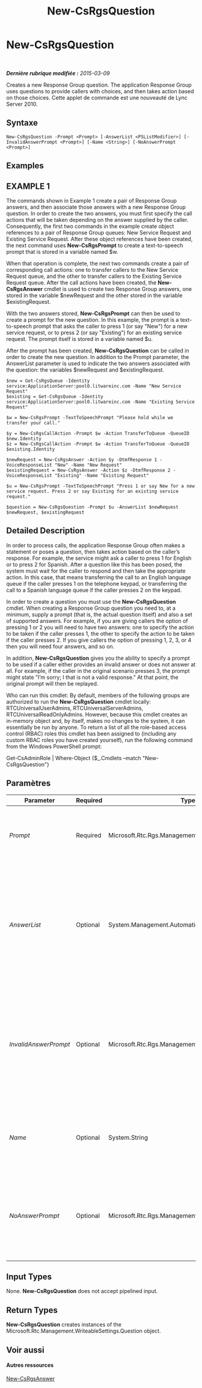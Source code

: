 ﻿---
title: New-CsRgsQuestion
TOCTitle: New-CsRgsQuestion
ms:assetid: 0ed9f3b4-cbc5-41ca-8547-2300b579b119
ms:mtpsurl: https://technet.microsoft.com/fr-fr/library/Gg398186(v=OCS.15)
ms:contentKeyID: 49296260
ms.date: 05/20/2016
mtps_version: v=OCS.15
ms.translationtype: HT
---

# New-CsRgsQuestion

 

_**Dernière rubrique modifiée :** 2015-03-09_

Creates a new Response Group question. The application Response Group uses questions to provide callers with choices, and then takes action based on those choices. Cette applet de commande est une nouveauté de Lync Server 2010.

## Syntaxe

    New-CsRgsQuestion -Prompt <Prompt> [-AnswerList <PSListModifier>] [-InvalidAnswerPrompt <Prompt>] [-Name <String>] [-NoAnswerPrompt <Prompt>]

## Examples

## EXAMPLE 1

The commands shown in Example 1 create a pair of Response Group answers, and then associate those answers with a new Response Group question. In order to create the two answers, you must first specify the call actions that will be taken depending on the answer supplied by the caller. Consequently, the first two commands in the example create object references to a pair of Response Group queues: New Service Request and Existing Service Request. After these object references have been created, the next command uses **New-CsRgsPrompt** to create a text-to-speech prompt that is stored in a variable named $w.

When that operation is complete, the next two commands create a pair of corresponding call actions: one to transfer callers to the New Service Request queue, and the other to transfer callers to the Existing Service Request queue. After the call actions have been created, the **New-CsRgsAnswer** cmdlet is used to create two Response Group answers, one stored in the variable $newRequest and the other stored in the variable $existingRequest.

With the two answers stored, **New-CsRgsPrompt** can then be used to create a prompt for the new question. In this example, the prompt is a text-to-speech prompt that asks the caller to press 1 (or say "New") for a new service request, or to press 2 (or say "Existing") for an existing service request. The prompt itself is stored in a variable named $u.

After the prompt has been created, **New-CsRgsQuestion** can be called in order to create the new question. In addition to the Prompt parameter, the AnswerList parameter is used to indicate the two answers associated with the question: the variables $newRequest and $existingRequest.

    $new = Get-CsRgsQueue -Identity service:ApplicationServer:pool0.litwareinc.com -Name "New Service Request"
    $existing = Get-CsRgsQueue -Identity service:ApplicationServer:pool0.litwareinc.com -Name "Existing Service Request"
    
    $w = New-CsRgsPrompt -TextToSpeechPrompt "Please hold while we transfer your call."
    
    $y = New-CsRgsCallAction -Prompt $w -Action TransferToQueue -QueueID $new.Identity
    $z = New-CsRgsCallAction -Prompt $w -Action TransferToQueue -QueueID $existing.Identity
    
    $newRequest = New-CsRgsAnswer -Action $y -DtmfResponse 1 -VoiceResponseList "New" -Name "New Request"
    $existingRequest = New-CsRgsAnswer -Action $z -DtmfResponse 2 -VoiceResponseList "Existing" -Name "Existing Request"
    
    $u = New-CsRgsPrompt -TextToSpeechPrompt "Press 1 or say New for a new service request. Press 2 or say Existing for an existing service request."
    
    $question = New-CsRgsQuestion -Prompt $u -AnswerList $newRequest $newRequest, $existingRequest 

## Detailed Description

In order to process calls, the application Response Group often makes a statement or poses a question, then takes action based on the caller’s response. For example, the service might ask a caller to press 1 for English or to press 2 for Spanish. After a question like this has been posed, the system must wait for the caller to respond and then take the appropriate action. In this case, that means transferring the call to an English language queue if the caller presses 1 on the telephone keypad, or transferring the call to a Spanish language queue if the caller presses 2 on the keypad.

In order to create a question you must use the **New-CsRgsQuestion** cmdlet. When creating a Response Group question you need to, at a minimum, supply a prompt (that is, the actual question itself) and also a set of supported answers. For example, if you are giving callers the option of pressing 1 or 2 you will need to have two answers: one to specify the action to be taken if the caller presses 1, the other to specify the action to be taken if the caller presses 2. If you give callers the option of pressing 1, 2, 3, or 4 then you will need four answers, and so on.

In addition, **New-CsRgsQuestion** gives you the ability to specify a prompt to be used if a caller either provides an invalid answer or does not answer at all. For example, if the caller in the original scenario presses 3, the prompt might state "I’m sorry; I that is not a valid response." At that point, the original prompt will then be replayed.

Who can run this cmdlet: By default, members of the following groups are authorized to run the **New-CsRgsQuestion** cmdlet locally: RTCUniversalUserAdmins, RTCUniversalServerAdmins, RTCUniversalReadOnlyAdmins. However, because this cmdlet creates an in-memory object and, by itself, makes no changes to the system, it can essentially be run by anyone. To return a list of all the role-based access control (RBAC) roles this cmdlet has been assigned to (including any custom RBAC roles you have created yourself), run the following command from the Windows PowerShell prompt:

Get-CsAdminRole | Where-Object {$\_.Cmdlets –match "New-CsRgsQuestion"}

## Paramètres


<table>
<colgroup>
<col style="width: 25%" />
<col style="width: 25%" />
<col style="width: 25%" />
<col style="width: 25%" />
</colgroup>
<thead>
<tr class="header">
<th>Parameter</th>
<th>Required</th>
<th>Type</th>
<th>Description</th>
</tr>
</thead>
<tbody>
<tr class="odd">
<td><p><em>Prompt</em></p></td>
<td><p>Required</p></td>
<td><p>Microsoft.Rtc.Rgs.Management.WritableSettings.Prompt</p></td>
<td><p>Question to be asked of the caller. Prompts must be created by using the <strong>New-CsRgsPrompt</strong> cmdlet.</p></td>
</tr>
<tr class="even">
<td><p><em>AnswerList</em></p></td>
<td><p>Optional</p></td>
<td><p>System.Management.Automation.PSListModifier</p></td>
<td><p>Array of valid answers to the question. For example, a help desk question might have answers such as Hardware Support, Software Installation, and Network Connections. Answers must be created by using the <strong>New-CsRgsAnswer</strong> cmdlet.</p></td>
</tr>
<tr class="odd">
<td><p><em>InvalidAnswerPrompt</em></p></td>
<td><p>Optional</p></td>
<td><p>Microsoft.Rtc.Rgs.Management.WritableSettings.Prompt</p></td>
<td><p>Response to be issued in case the caller selects an invalid answer. The InvalidAnswerPrompt must be created by using the <strong>New-CsRgsPrompt</strong> cmdlet. Note that after the playing the InvalidAnswerPrompt the application will then repeat the original prompt.</p></td>
</tr>
<tr class="even">
<td><p><em>Name</em></p></td>
<td><p>Optional</p></td>
<td><p>System.String</p></td>
<td><p>Identifier for the question. Question names, which do not have to be unique, are limited to a maximum of 128 characters.</p></td>
</tr>
<tr class="odd">
<td><p><em>NoAnswerPrompt</em></p></td>
<td><p>Optional</p></td>
<td><p>Microsoft.Rtc.Rgs.Management.WritableSettings.Prompt</p></td>
<td><p>Response to be issued in case the caller does not respond to the initial prompt. The NoAnswerPrompt must be created by using the <strong>New-CsRgsPrompt</strong> cmdlet.</p></td>
</tr>
</tbody>
</table>


## Input Types

None. **New-CsRgsQuestion** does not accept pipelined input.

## Return Types

**New-CsRgsQuestion** creates instances of the Microsoft.Rtc.Management.WriteableSettings.Question object.

## Voir aussi

#### Autres ressources

[New-CsRgsAnswer](new-csrgsanswer.md)

